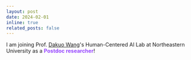 ```yaml
---
layout: post
date: 2024-02-01 
inline: true
related_posts: false
---
```


I am joining Prof. [Dakuo Wang](https://www.dakuowang.com/)'s Human-Centered AI Lab at Northeastern University as a **<span style="color:#9747FF">Postdoc researcher</span>**! 
